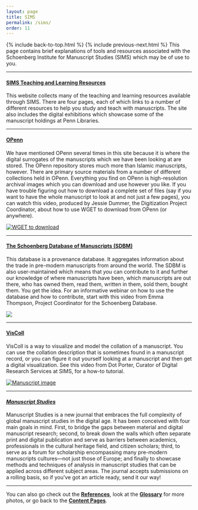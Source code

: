 ```yaml
---
layout: page
title: SIMS
permalink: /sims/
order: 11
---
```

{% include back-to-top.html %}
{% include previous-next.html %}
This page contains brief explanations of tools and resources associated with the Schoenberg Institute for Manuscript Studies (SIMS) which may be of use to you.

------------------
#### [**SIMS Teaching and Learning Resources**](https://kislakcenter.github.io/sims-instruction/)

This website collects many of the teaching and learning resources available through SIMS. There are four pages, each of which links to a number of different resources to help you study and teach with manuscripts. The site also includes the digital exhibitions which showcase some of the manuscript holdings at Penn Libraries.

------------------
#### [**OPenn**](http://openn.library.upenn.edu/ReadMe.html)

We have mentioned OPenn several times in this site because it is where the digital surrogates of the manuscripts which we have been looking at are stored. The OPenn repository stores much more than Islamic manuscripts, however. There are primary source materials from a number of different collections held in OPenn. Everything you find on OPenn is high-resolution archival images which you can download and use however you like. If you have trouble figuring out how to download a complete set of files (say if you want to have the whole manuscript to look at and not just a few pages), you can watch this video, produced by Jessie Dummer, the Digitization Project Coordinator, about how to use WGET to download from OPenn (or anywhere).

[![WGET to download](http://img.youtube.com/vi/uCzQIFSIw7o/0.jpg)](http://www.youtube.com/watch?v=uCzQIFSIw7o "Download from OPenn")

------------

#### [**The Schoenberg Database of Manuscripts (SDBM)**](https://sdbm.library.upenn.edu/)

This database is a provenance database. It aggregates information about the trade in pre-modern manuscripts from around the world. The SDBM is also user-maintained which means that *you* can contribute to it and further our knowledge of where manuscripts have been, which manuscripts are out there, who has owned them, read them, written in them, sold them, bought them. You get the idea. For an informative webinar on how to use the database and how to contribute, start with this video from Emma Thompson, Project Coordinator for the Schoenberg Database.

[![](http://img.youtube.com/vi/pn6H0I4sS4Q/0.jpg)](http://www.youtube.com/watch?v=pn6H0I4sS4Q "How to use the SDBM")

-----------------

#### [**VisColl**](https://viscoll.org/)

VisColl is a way to visualize and model the collation of a manuscript. You can use the collation description that is sometimes found in a manuscript record, or you can figure it out yourself looking at a manuscript and then get a digital visualization. See this video from Dot Porter, Curator of Digital Research Services at SIMS, for a how-to tutorial.

[![Manuscript image](http://img.youtube.com/vi/cpdf0KTNUoc/0.jpg)](http://www.youtube.com/watch?v=cpdf0KTNUoc "Making a Model with Viscoll")

------------------

#### [***Manuscript Studies***](https://mss.pennpress.org/home/)

Manuscript Studies is a new journal that embraces the full complexity of global manuscript studies in the digital age. It has been conceived with four main goals in mind. First, to bridge the gaps between material and digital manuscript research; second, to break down the walls which often separate print and digital publication and serve as barriers between academics, professionals in the cultural heritage field, and citizen scholars; third, to serve as a forum for scholarship encompassing many pre-modern manuscripts cultures—not just those of Europe; and finally to showcase methods and techniques of analysis in manuscript studies that can be applied across different subject areas. The journal accepts submissions on a rolling basis, so if you've got an article ready, send it our way!

--------------------
You can also go check out the [**References**](/islamicmss/references/), look at the [**Glossary**](/islamicmss/glossary/) for more photos, or go back to the [**Content Pages**](/islamicmss/).
